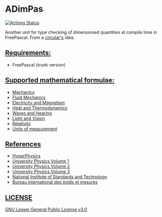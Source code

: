 # ADimPas

[![Actions Status](https://github.com/melchiorrecaruso/ADimPas/workflows/build-test/badge.svg)](https://github.com/melchiorrecaruso/ADimPas/actions)

Another unit for type checking of dimensioned quantities at compile time in FreePascal. From a [circular's](https://github.com/circular17/DimPas) idea.

## <u>Requirements:</u>

- FreePascal (trunk version)

## <u>Supported mathematical formulae:<u>

- [Mechanics](doc/mechanics.md)
- [Fluid Mechanics](doc/fluidmechanics.md)
- [Electricity and Magnetism](doc/electricityandmagnetism.md)
- [Heat and Thermodynamics](doc/heatandthermodynamics.md)
- [Waves and Hearing](doc/waves.md)
- [Light and Vision](doc/lightandvision.md)
- [Relativity](doc/relativity.md)
- [Units of measurement](doc/unitsofmeasurement.md)

## References

- [HyperPhysics](http://hyperphysics.phy-astr.gsu.edu/hbase/hframe.html)
- [University Physics Volume 1](https://openstax.org/details/books/university-physics-volume-1)
- [University Physics Volume 2](https://openstax.org/details/books/university-physics-volume-2)
- [University Physics Volume 3](https://openstax.org/details/books/university-physics-volume-3)
- [National Institute of Standards and Technology](https://www.nist.gov/pml/owm/metric-si/si-units)
- [Bureau international des poids et mesures](https://www.bipm.org/en/)

## LICENSE

[GNU Lesser General Public License v3.0](https://github.com/melchiorrecaruso/ADimPas/blob/main/LICENSE)
